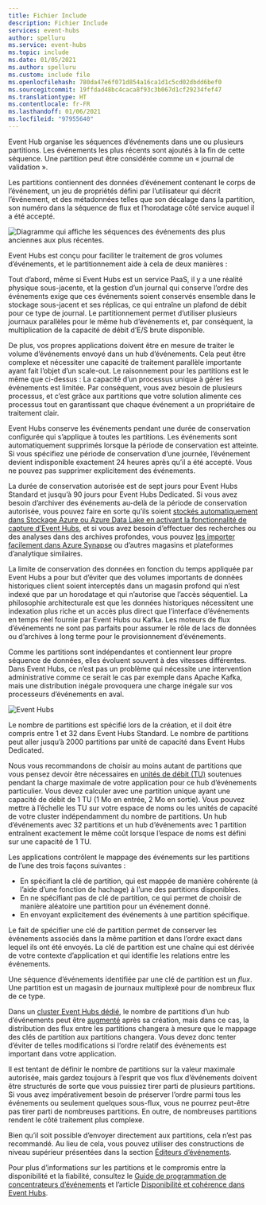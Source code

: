 ```yaml
---
title: Fichier Include
description: Fichier Include
services: event-hubs
author: spelluru
ms.service: event-hubs
ms.topic: include
ms.date: 01/05/2021
ms.author: spelluru
ms.custom: include file
ms.openlocfilehash: 780da47e6f071d854a16ca1d1c5cd02dbdd6bef0
ms.sourcegitcommit: 19ffdad48bc4caca8f93c3b067d1cf29234fef47
ms.translationtype: HT
ms.contentlocale: fr-FR
ms.lasthandoff: 01/06/2021
ms.locfileid: "97955640"
---
```

Event Hub organise les séquences d’événements dans une ou plusieurs partitions. Les événements les plus récents sont ajoutés à la fin de cette séquence. Une partition peut être considérée comme un « journal de validation ».

Les partitions contiennent des données d’événement contenant le corps de l’événement, un jeu de propriétés défini par l’utilisateur qui décrit l’événement, et des métadonnées telles que son décalage dans la partition, son numéro dans la séquence de flux et l’horodatage côté service auquel il a été accepté.

![Diagramme qui affiche les séquences des événements des plus anciennes aux plus récentes.](./media/event-hubs-partitions/partition.png)

Event Hubs est conçu pour faciliter le traitement de gros volumes d’événements, et le partitionnement aide à cela de deux manières :

Tout d’abord, même si Event Hubs est un service PaaS, il y a une réalité physique sous-jacente, et la gestion d’un journal qui conserve l’ordre des événements exige que ces événements soient conservés ensemble dans le stockage sous-jacent et ses réplicas, ce qui entraîne un plafond de débit pour ce type de journal. Le partitionnement permet d’utiliser plusieurs journaux parallèles pour le même hub d’événements et, par conséquent, la multiplication de la capacité de débit d’E/S brute disponible.

De plus, vos propres applications doivent être en mesure de traiter le volume d’événements envoyé dans un hub d’événements. Cela peut être complexe et nécessiter une capacité de traitement parallèle importante ayant fait l’objet d’un scale-out. Le raisonnement pour les partitions est le même que ci-dessus : La capacité d’un processus unique à gérer les événements est limitée. Par conséquent, vous avez besoin de plusieurs processus, et c’est grâce aux partitions que votre solution alimente ces processus tout en garantissant que chaque événement a un propriétaire de traitement clair. 

Event Hubs conserve les événements pendant une durée de conservation configurée qui s’applique à toutes les partitions. Les événements sont automatiquement supprimés lorsque la période de conservation est atteinte. Si vous spécifiez une période de conservation d’une journée, l’événement devient indisponible exactement 24 heures après qu’il a été accepté. Vous ne pouvez pas supprimer explicitement des événements. 

La durée de conservation autorisée est de sept jours pour Event Hubs Standard et jusqu’à 90 jours pour Event Hubs Dedicated. Si vous avez besoin d’archiver des événements au-delà de la période de conservation autorisée, vous pouvez faire en sorte qu’ils soient [stockés automatiquement dans Stockage Azure ou Azure Data Lake en activant la fonctionnalité de capture d’Event Hubs](../articles/event-hubs/event-hubs-capture-overview.md), et si vous avez besoin d’effectuer des recherches ou des analyses dans des archives profondes, vous pouvez [les importer facilement dans Azure Synapse](../articles/event-hubs/store-captured-data-data-warehouse.md) ou d’autres magasins et plateformes d’analytique similaires. 

La limite de conservation des données en fonction du temps appliquée par Event Hubs a pour but d’éviter que des volumes importants de données historiques client soient interceptés dans un magasin profond qui n’est indexé que par un horodatage et qui n’autorise que l’accès séquentiel. La philosophie architecturale est que les données historiques nécessitent une indexation plus riche et un accès plus direct que l’interface d’événements en temps réel fournie par Event Hubs ou Kafka. Les moteurs de flux d’événements ne sont pas parfaits pour assumer le rôle de lacs de données ou d’archives à long terme pour le provisionnement d’événements. 

Comme les partitions sont indépendantes et contiennent leur propre séquence de données, elles évoluent souvent à des vitesses différentes. Dans Event Hubs, ce n’est pas un problème qui nécessite une intervention administrative comme ce serait le cas par exemple dans Apache Kafka, mais une distribution inégale provoquera une charge inégale sur vos processeurs d’événements en aval.

![Event Hubs](./media/event-hubs-partitions/multiple-partitions.png)

Le nombre de partitions est spécifié lors de la création, et il doit être compris entre 1 et 32 dans Event Hubs Standard. Le nombre de partitions peut aller jusqu’à 2000 partitions par unité de capacité dans Event Hubs Dedicated. 

Nous vous recommandons de choisir au moins autant de partitions que vous pensez devoir être nécessaires en [unités de débit (TU)](../articles/event-hubs/event-hubs-faq.md#what-are-event-hubs-throughput-units) soutenues pendant la charge maximale de votre application pour ce hub d’événements particulier. Vous devez calculer avec une partition unique ayant une capacité de débit de 1 TU (1 Mo en entrée, 2 Mo en sortie). Vous pouvez mettre à l’échelle les TU sur votre espace de noms ou les unités de capacité de votre cluster indépendamment du nombre de partitions. Un hub d’événements avec 32 partitions et un hub d’événements avec 1 partition entraînent exactement le même coût lorsque l’espace de noms est défini sur une capacité de 1 TU. 

Les applications contrôlent le mappage des événements sur les partitions de l’une des trois façons suivantes :

- En spécifiant la clé de partition, qui est mappée de manière cohérente (à l’aide d’une fonction de hachage) à l’une des partitions disponibles. 
- En ne spécifiant pas de clé de partition, ce qui permet de choisir de manière aléatoire une partition pour un événement donné.
- En envoyant explicitement des événements à une partition spécifique.

Le fait de spécifier une clé de partition permet de conserver les événements associés dans la même partition et dans l’ordre exact dans lequel ils ont été envoyés. La clé de partition est une chaîne qui est dérivée de votre contexte d’application et qui identifie les relations entre les événements.

Une séquence d’événements identifiée par une clé de partition est un *flux*. Une partition est un magasin de journaux multiplexé pour de nombreux flux de ce type. 

Dans un [cluster Event Hubs dédié](../articles/event-hubs/event-hubs-dedicated-overview.md), le nombre de partitions d’un hub d’événements peut être [augmenté](../articles/event-hubs/dynamically-add-partitions.md) après sa création, mais dans ce cas, la distribution des flux entre les partitions changera à mesure que le mappage des clés de partition aux partitions changera. Vous devez donc tenter d’éviter de telles modifications si l’ordre relatif des événements est important dans votre application.

Il est tentant de définir le nombre de partitions sur la valeur maximale autorisée, mais gardez toujours à l’esprit que vos flux d’événements doivent être structurés de sorte que vous puissiez tirer parti de plusieurs partitions. Si vous avez impérativement besoin de préserver l’ordre parmi tous les événements ou seulement quelques sous-flux, vous ne pourrez peut-être pas tirer parti de nombreuses partitions. En outre, de nombreuses partitions rendent le côté traitement plus complexe. 

Bien qu’il soit possible d’envoyer directement aux partitions, cela n’est pas recommandé. Au lieu de cela, vous pouvez utiliser des constructions de niveau supérieur présentées dans la section [Éditeurs d’événements](../articles/event-hubs/event-hubs-features.md#event-publishers). 

Pour plus d’informations sur les partitions et le compromis entre la disponibilité et la fiabilité, consultez le [Guide de programmation de concentrateurs d’événements](../articles/event-hubs/event-hubs-programming-guide.md#partition-key) et l’article [Disponibilité et cohérence dans Event Hubs](../articles/event-hubs/event-hubs-availability-and-consistency.md).
